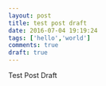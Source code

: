 ```yaml
---
layout: post
title: test post draft
date: 2016-07-04 19:19:24
tags: ['hello','world']
comments: true
draft: true
---
```


Test Post Draft
